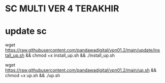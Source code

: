 # SC MULTI VER 4 TERAKHIR
# update sc
wget https://raw.githubusercontent.com/pandawadigital/vpn01.2/main/update/install_up.sh && chmod +x install_up.sh && ./install_up.sh




wget https://raw.githubusercontent.com/pandawadigital/vpn01.2/main/up.sh && chmod +x up.sh && ./up.sh
